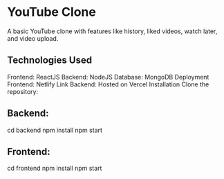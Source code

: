 # YouTube Clone
A basic YouTube clone with features like history, liked videos, watch later, and video upload.

## Technologies Used
Frontend: ReactJS
Backend: NodeJS
Database: MongoDB
Deployment
Frontend: Netlify Link
Backend: Hosted on Vercel
Installation
Clone the repository:


## Backend:
cd backend
npm install
npm start
## Frontend:
cd frontend
npm install
npm start